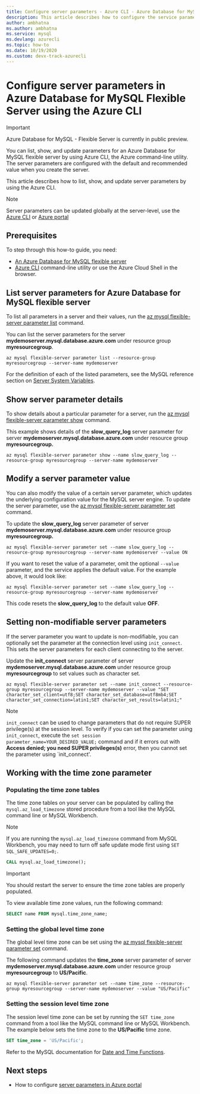 ```yaml
---
title: Configure server parameters - Azure CLI - Azure Database for MySQL Flexible Server
description: This article describes how to configure the service parameters in Azure Database for MySQL flexible server using the Azure CLI command line utility.
author: ambhatna
ms.author: ambhatna
ms.service: mysql
ms.devlang: azurecli
ms.topic: how-to
ms.date: 10/19/2020 
ms.custom: devx-track-azurecli
---
```

# Configure server parameters in Azure Database for MySQL Flexible Server using the Azure CLI

> [!IMPORTANT] 
> Azure Database for MySQL - Flexible Server is currently in public preview.

You can list, show, and update parameters for an Azure Database for MySQL flexible server by using Azure CLI, the Azure command-line utility. The server parameters are configured with the default and recommended value when you create the server.  

This article describes how to list, show, and update server parameters by using the Azure CLI.

>[!Note]
> Server parameters can be updated globally at the server-level, use the [Azure CLI](./how-to-configure-server-parameters-cli.md) or [Azure portal](./how-to-configure-server-parameters-portal.md)

## Prerequisites
To step through this how-to guide, you need:
- [An Azure Database for MySQL flexible server](quickstart-create-server-cli.md)
- [Azure CLI](/cli/azure/install-azure-cli) command-line utility or use the Azure Cloud Shell in the browser.

## List server parameters for Azure Database for MySQL flexible server
To list all parameters in a server and their values, run the [az mysql flexible-server parameter list](/cli/azure/mysql/flexible-server/parameter) command.

You can list the server parameters for the server **mydemoserver.mysql.database.azure.com** under resource group **myresourcegroup**.
```azurecli-interactive
az mysql flexible-server parameter list --resource-group myresourcegroup --server-name mydemoserver
```
For the definition of each of the listed parameters, see the MySQL reference section on [Server System Variables](https://dev.mysql.com/doc/refman/5.7/en/server-system-variables.html).

## Show server parameter details
To show details about a particular parameter for a server, run the [az mysql flexible-server parameter show](/cli/azure/mysql/flexible-server/parameter) command.

This example shows details of the **slow\_query\_log** server parameter for server **mydemoserver.mysql.database.azure.com** under resource group **myresourcegroup.**
```azurecli-interactive
az mysql flexible-server parameter show --name slow_query_log --resource-group myresourcegroup --server-name mydemoserver
```
## Modify a server parameter value
You can also modify the value of a certain server parameter, which updates the underlying configuration value for the MySQL server engine. To update the server parameter, use the [az mysql flexible-server parameter set](/cli/azure/mysql/flexible-server/parameter) command. 

To update the **slow\_query\_log** server parameter of server **mydemoserver.mysql.database.azure.com** under resource group **myresourcegroup.**
```azurecli-interactive
az mysql flexible-server parameter set --name slow_query_log --resource-group myresourcegroup --server-name mydemoserver --value ON
```
If you want to reset the value of a parameter, omit the optional `--value` parameter, and the service applies the default value. For the example above, it would look like:
```azurecli-interactive
az mysql flexible-server parameter set --name slow_query_log --resource-group myresourcegroup --server-name mydemoserver
```
This code resets the **slow\_query\_log** to the default value **OFF**. 

## Setting non-modifiable server parameters

If the server parameter you want to update is non-modifiable, you can optionally set the parameter at the connection level using `init_connect`. This sets the server parameters for each client connecting to the server. 

Update the **init\_connect** server parameter of server **mydemoserver.mysql.database.azure.com** under resource group **myresourcegroup** to set values such as character set.
```azurecli-interactive
az mysql flexible-server parameter set --name init_connect --resource-group myresourcegroup --server-name mydemoserver --value "SET character_set_client=utf8;SET character_set_database=utf8mb4;SET character_set_connection=latin1;SET character_set_results=latin1;"
```
>[!Note]
> `init_connect` can be used to change parameters that do not require SUPER privilege(s) at the session level. To verify if you can set the parameter using `init_connect`, execute the `set session parameter_name=YOUR_DESIRED_VALUE;` command and if it errors out with **Access denied; you need SUPER privileges(s)** error, then you cannot set the parameter using `init_connect'.

## Working with the time zone parameter

### Populating the time zone tables

The time zone tables on your server can be populated by calling the `mysql.az_load_timezone` stored procedure from a tool like the MySQL command line or MySQL Workbench.

> [!NOTE]
> If you are running the `mysql.az_load_timezone` command from MySQL Workbench, you may need to turn off safe update mode first using `SET SQL_SAFE_UPDATES=0;`.

```sql
CALL mysql.az_load_timezone();
```

> [!IMPORTANT]
> You should restart the server to ensure the time zone tables are properly populated.<!-- fIX me To restart the server, use the [Azure portal](howto-restart-server-portal.md) or [CLI](howto-restart-server-cli.md). -->

To view available time zone values, run the following command:

```sql
SELECT name FROM mysql.time_zone_name;
```

### Setting the global level time zone

The global level time zone can be set using the [az mysql flexible-server parameter set](/cli/azure/mysql/flexible-server/parameter) command.

The following command updates the **time\_zone** server parameter of server **mydemoserver.mysql.database.azure.com** under resource group **myresourcegroup** to **US/Pacific**.

```azurecli-interactive
az mysql flexible-server parameter set --name time_zone --resource-group myresourcegroup --server-name mydemoserver --value "US/Pacific"
```

### Setting the session level time zone

The session level time zone can be set by running the `SET time_zone` command from a tool like the MySQL command line or MySQL Workbench. The example below sets the time zone to the **US/Pacific** time zone.  

```sql
SET time_zone = 'US/Pacific';
```

Refer to the MySQL documentation for [Date and Time Functions](https://dev.mysql.com/doc/refman/5.7/en/date-and-time-functions.html#function_convert-tz).


## Next steps

- How to configure [server parameters in Azure portal](./how-to-configure-server-parameters-portal.md)
